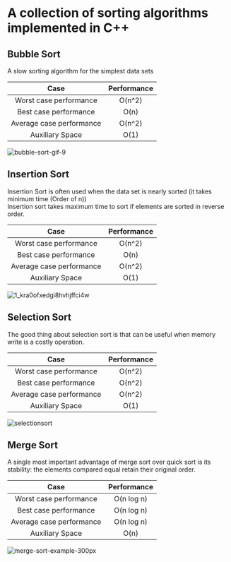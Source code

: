 # A collection of sorting algorithms implemented in C++

## Bubble Sort
A slow sorting algorithm for the simplest data sets

| Case  | Performance |
| :---: | :---: |
| Worst case performance   | O(n^2)  |
| Best case performance  | O(n)  |
| Average case performance  | O(n^2)  |
| Auxiliary Space           | O(1)  |

![bubble-sort-gif-9](https://user-images.githubusercontent.com/36489953/42171410-83532a64-7e19-11e8-95a1-b2dd3aaedc43.gif)


## Insertion Sort
Insertion Sort is often used when the data set is nearly sorted (it takes minimum time (Order of n))  
Insertion sort takes maximum time to sort if elements are sorted in reverse order.

| Case  | Performance |
| :---: | :---: |
| Worst case performance   | O(n^2)  |
| Best case performance  | O(n)  |
| Average case performance  | O(n^2)  |
| Auxiliary Space           | O(1)  |

![1_kra0ofxedgi8hvhjffci4w](https://user-images.githubusercontent.com/36489953/42171484-b508016a-7e19-11e8-8d47-3b95d788d579.gif)

## Selection Sort

The good thing about selection sort is that can be useful when memory write is a costly operation.

| Case  | Performance |
| :---: | :---: |
| Worst case performance   | O(n^2)  |
| Best case performance  | O(n^2)  |
| Average case performance  | O(n^2)  |
| Auxiliary Space           | O(1)  |

![selectionsort](https://user-images.githubusercontent.com/36489953/42171344-5554d9d2-7e19-11e8-8537-7811ebbbd1b6.gif)

## Merge Sort

A single most important advantage of merge sort over quick sort 
is its stability: the elements compared equal retain their original order.

| Case  | Performance |
| :---: | :---: |
| Worst case performance   | O(n log n)  |
| Best case performance  | O(n log n)  |
| Average case performance  | O(n log n)  |
| Auxiliary Space           | O(n)  |  


![merge-sort-example-300px](https://user-images.githubusercontent.com/36489953/42171944-ed5814c8-7e1a-11e8-9d30-10ae8047bb17.gif)


